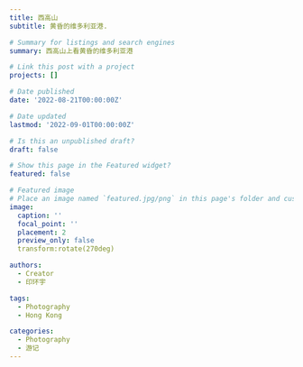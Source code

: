 ```yaml
---
title: 西高山
subtitle: 黄昏的维多利亚港.

# Summary for listings and search engines
summary: 西高山上看黄昏的维多利亚港

# Link this post with a project
projects: []

# Date published
date: '2022-08-21T00:00:00Z'

# Date updated
lastmod: '2022-09-01T00:00:00Z'

# Is this an unpublished draft?
draft: false

# Show this page in the Featured widget?
featured: false

# Featured image
# Place an image named `featured.jpg/png` in this page's folder and customize its options here.
image:
  caption: ''
  focal_point: ''
  placement: 2
  preview_only: false
  transform:rotate(270deg)

authors:
  - Creator
  - 印环宇

tags:
  - Photography
  - Hong Kong

categories:
  - Photography
  - 游记
---
```



